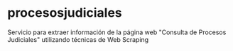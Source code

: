 # procesosjudiciales
Servicio para extraer información de la página web "Consulta de Procesos Judiciales" utilizando técnicas de Web Scraping
